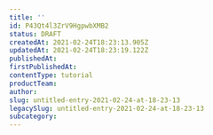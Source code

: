 ```yaml
---
title: ''
id: P43Qt4l3ZrV9HgpwbXMB2
status: DRAFT
createdAt: 2021-02-24T18:23:13.905Z
updatedAt: 2021-02-24T18:23:19.122Z
publishedAt: 
firstPublishedAt: 
contentType: tutorial
productTeam: 
author: 
slug: untitled-entry-2021-02-24-at-18-23-13
legacySlug: untitled-entry-2021-02-24-at-18-23-13
subcategory: 
---
```



